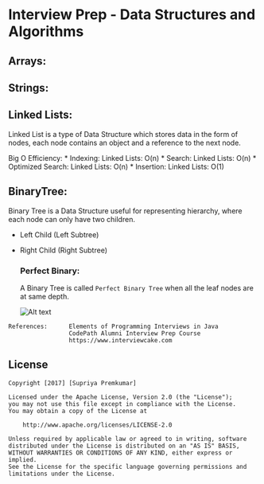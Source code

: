# Interview Prep - Data Structures and Algorithms 

## Arrays:

## Strings:

## Linked Lists:
 Linked List is a type of Data Structure which stores data in the form of nodes,
 each node contains an object and a reference to the next node.
                
Big O Efficiency:
                * Indexing: Linked Lists: O(n)
                * Search: Linked Lists: O(n)
                * Optimized Search: Linked Lists: O(n)
                * Insertion: Linked Lists: O(1)


## BinaryTree:
Binary Tree is a Data Structure useful for representing hierarchy, where each node can only have two children.

* Left Child (Left Subtree)
* Right Child (Right Subtree)

    ### Perfect Binary:
    A Binary Tree is called `Perfect Binary Tree` when all the leaf nodes are at same depth.
    
    ![Alt text](https://github.com/supriya-premkumar/InterviewPrep/blob/master/Images/PerfectBinaryTree.png?raw=true "PerfectBinaryTree")
    



``` 
References:      Elements of Programming Interviews in Java
                 CodePath Alumni Interview Prep Course
                 https://www.interviewcake.com
 ```


## License

    Copyright [2017] [Supriya Premkumar]

    Licensed under the Apache License, Version 2.0 (the "License");
    you may not use this file except in compliance with the License.
    You may obtain a copy of the License at

        http://www.apache.org/licenses/LICENSE-2.0

    Unless required by applicable law or agreed to in writing, software
    distributed under the License is distributed on an "AS IS" BASIS,
    WITHOUT WARRANTIES OR CONDITIONS OF ANY KIND, either express or implied.
    See the License for the specific language governing permissions and
    limitations under the License.
